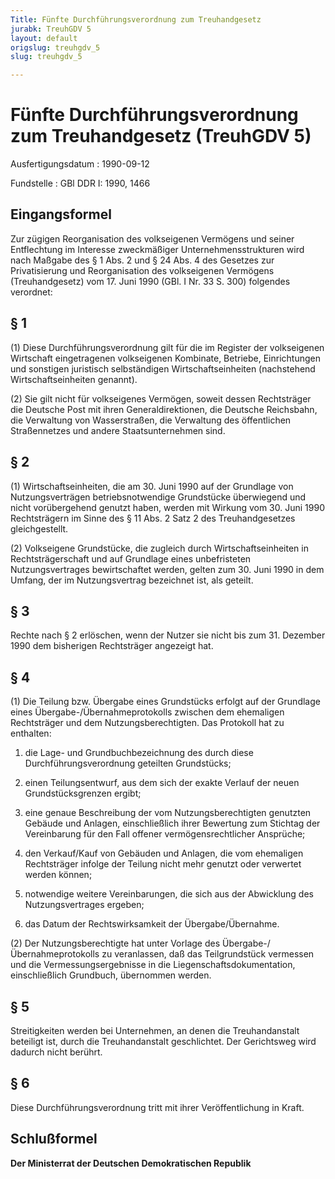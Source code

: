 ```yaml
---
Title: Fünfte Durchführungsverordnung zum Treuhandgesetz
jurabk: TreuhGDV 5
layout: default
origslug: treuhgdv_5
slug: treuhgdv_5

---
```


# Fünfte Durchführungsverordnung zum Treuhandgesetz (TreuhGDV 5)

Ausfertigungsdatum
:   1990-09-12

Fundstelle
:   GBl DDR I: 1990, 1466



## Eingangsformel

Zur zügigen Reorganisation des volkseigenen Vermögens und seiner
Entflechtung im Interesse zweckmäßiger Unternehmensstrukturen wird
nach Maßgabe des § 1 Abs. 2 und § 24 Abs. 4 des Gesetzes zur
Privatisierung und Reorganisation des volkseigenen Vermögens
(Treuhandgesetz) vom 17. Juni 1990 (GBl. I Nr. 33 S. 300) folgendes
verordnet:


## § 1

(1) Diese Durchführungsverordnung gilt für die im Register der
volkseigenen Wirtschaft eingetragenen volkseigenen Kombinate,
Betriebe, Einrichtungen und sonstigen juristisch selbständigen
Wirtschaftseinheiten (nachstehend Wirtschaftseinheiten genannt).

(2) Sie gilt nicht für volkseigenes Vermögen, soweit dessen
Rechtsträger die Deutsche Post mit ihren Generaldirektionen, die
Deutsche Reichsbahn, die Verwaltung von Wasserstraßen, die Verwaltung
des öffentlichen Straßennetzes und andere Staatsunternehmen sind.


## § 2

(1) Wirtschaftseinheiten, die am 30. Juni 1990 auf der Grundlage von
Nutzungsverträgen betriebsnotwendige Grundstücke überwiegend und nicht
vorübergehend genutzt haben, werden mit Wirkung vom 30. Juni 1990
Rechtsträgern im Sinne des § 11 Abs. 2 Satz 2 des Treuhandgesetzes
gleichgestellt.

(2) Volkseigene Grundstücke, die zugleich durch Wirtschaftseinheiten
in Rechtsträgerschaft und auf Grundlage eines unbefristeten
Nutzungsvertrages bewirtschaftet werden, gelten zum 30. Juni 1990 in
dem Umfang, der im Nutzungsvertrag bezeichnet ist, als geteilt.


## § 3

Rechte nach § 2 erlöschen, wenn der Nutzer sie nicht bis zum 31.
Dezember 1990 dem bisherigen Rechtsträger angezeigt hat.


## § 4

(1) Die Teilung bzw. Übergabe eines Grundstücks erfolgt auf der
Grundlage eines Übergabe-/Übernahmeprotokolls zwischen dem ehemaligen
Rechtsträger und dem Nutzungsberechtigten. Das Protokoll hat zu
enthalten:

1.  die Lage- und Grundbuchbezeichnung des durch diese
    Durchführungsverordnung geteilten Grundstücks;


2.  einen Teilungsentwurf, aus dem sich der exakte Verlauf der neuen
    Grundstücksgrenzen ergibt;


3.  eine genaue Beschreibung der vom Nutzungsberechtigten genutzten
    Gebäude und Anlagen, einschließlich ihrer Bewertung zum Stichtag der
    Vereinbarung für den Fall offener vermögensrechtlicher Ansprüche;


4.  den Verkauf/Kauf von Gebäuden und Anlagen, die vom ehemaligen
    Rechtsträger infolge der Teilung nicht mehr genutzt oder verwertet
    werden können;


5.  notwendige weitere Vereinbarungen, die sich aus der Abwicklung des
    Nutzungsvertrages ergeben;


6.  das Datum der Rechtswirksamkeit der Übergabe/Übernahme.




(2) Der Nutzungsberechtigte hat unter Vorlage des
Übergabe-/Übernahmeprotokolls zu veranlassen, daß das Teilgrundstück
vermessen und die Vermessungsergebnisse in die
Liegenschaftsdokumentation, einschließlich Grundbuch, übernommen
werden.


## § 5

Streitigkeiten werden bei Unternehmen, an denen die Treuhandanstalt
beteiligt ist, durch die Treuhandanstalt geschlichtet. Der Gerichtsweg
wird dadurch nicht berührt.


## § 6

Diese Durchführungsverordnung tritt mit ihrer Veröffentlichung in
Kraft.


## Schlußformel

**Der Ministerrat der Deutschen Demokratischen Republik**

